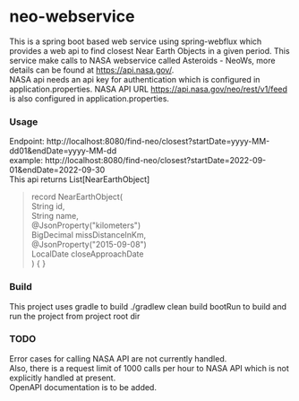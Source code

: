 
# neo-webservice

This is a spring boot based web service using spring-webflux which provides a web api to find closest Near Earth Objects in a given period.
This service make calls to NASA webservice called Asteroids - NeoWs, more details can be found at  https://api.nasa.gov/.   
NASA api needs an api key for authentication which is configured in application.properties. 
NASA API URL https://api.nasa.gov/neo/rest/v1/feed is also configured in application.properties. 

### Usage
Endpoint: http://localhost:8080/find-neo/closest?startDate=yyyy-MM-dd01&endDate=yyyy-MM-dd   
example: http://localhost:8080/find-neo/closest?startDate=2022-09-01&endDate=2022-09-30  
This api returns List[NearEarthObject]  
> record NearEarthObject(  
        String id,  
        String name,  
        @JsonProperty("kilometers")  
        BigDecimal missDistanceInKm,  
        @JsonProperty("2015-09-08")  
        LocalDate closeApproachDate  
    ) { }  

### Build
This project uses gradle to build
./gradlew clean build bootRun to build and run the project from project root dir

### TODO
Error cases for calling NASA API are not currently handled.  
Also, there is a request limit of 1000 calls per hour to NASA API which is not explicitly handled at present.  
OpenAPI documentation is to be added. 
